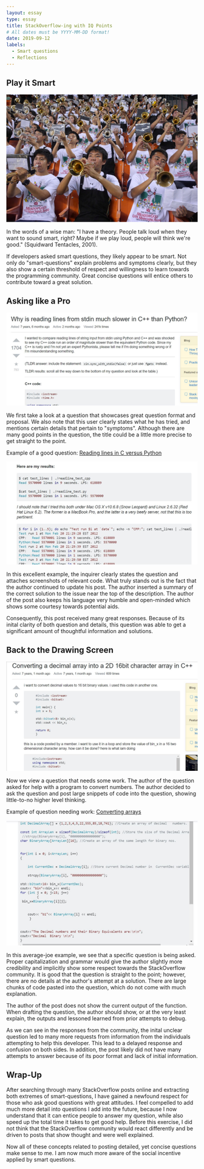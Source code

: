 ```yaml
---
layout: essay
type: essay
title: StackOverflow-ing with IQ Points
# All dates must be YYYY-MM-DD format!
date: 2019-09-12
labels:
  - Smart questions
  - Reflections
---
```


## Play it Smart

<img class="ui medium right floated rounded image" src="../images/band_trumpets.jpg">

In the words of a wise man: "I have a theory. People talk loud when they want to sound smart, right? Maybe if we play loud, people will think we're good." (Squidward Tentacles, 2001).

If developers asked smart questions, they likely appear to be smart. Not only do "smart-questions" explain problems and symptoms clearly, but they also show a certain threshold of respect and willingness to learn towards the programming community. Great concise questions will entice others to contribute toward a great solution.

## Asking like a Pro

<img class="ui medium left floated rounded image" src="../images/stack_good1.JPG">

We first take a look at a question that showcases great question format and proposal. We also note that this user clearly states what he has tried, and mentions certain details that pertain to "symptoms". Although there are many good points in the question, the title could be a little more precise to get straight to the point.

Example of a good question: <a href="https://stackoverflow.com/questions/9371238/why-is-reading-lines-from-stdin-much-slower-in-c-than-python"> Reading lines in C versus Python</a>

<img class="ui medium right floated rounded image" src="../images/stack_good2.JPG">

In this excellent example, the inquirer clearly states the question and attaches screenshots of relevant code. What truly stands out is the fact that the author continued to update his post. The author inserted a summary of the correct solution to the issue near the top of the description. The author of the post also keeps his language very humble and open-minded which shows some courtesy towards potential aids.

Consequently, this post received many great responses. Because of its inital clarity of both question and details, this question was able to get a significant amount of thoughtful information and solutions.

## Back to the Drawing Screen

<img class="ui medium right floated rounded image" src="../images/stack_average1.JPG">

Now we view a question that needs some work. The author of the question asked for help with a program to convert numbers. The author decided to ask the question and post large snippets of code into the question, showing little-to-no higher level thinking.

Example of question needing work: <a href="https://stackoverflow.com/questions/11819536/converting-a-decimal-array-into-a-2d-16bit-character-array-in-c"> Converting arrays</a>

<img class="ui medium left floated rounded image" src="../images/stack_average2.JPG">

In this average-joe example, we see that a specific question is being asked. Proper capitalization and grammar would give the author slightly more credibility and implicitly show some respect towards the StackOverflow community. It is good that the question is straight to the point; however, there are no details at the author's attempt at a solution. There are large chunks of code pasted into the question, which do not come with much explanation.

The author of the post does not show the current output of the function. When drafting the question, the author should show, or at the very least explain, the outputs and lessoned learned from prior attempts to debug.

As we can see in the responses from the community, the inital unclear question led to many more requests from information from the individuals attempting to help this developer. This lead to a delayed response and confusion on both sides. In addition, the post likely did not have many attempts to answer because of its poor format and lack of initial information.

## Wrap-Up

After searching through many StackOverflow posts online and extracting both extremes of smart-questions, I have gained a newfound respect for those who ask good questions with great attitudes. I feel compelled to add much more detail into questions I add into the future, because I now understand that it can entice people to answer my question, while also speed up the total time it takes to get good help. Before this exercise, I did not think that the StackOverflow community would react differently and be driven to posts that show thought and were well explained.

Now all of these concepts related to posting detailed, yet concise questions make sense to me. I am now much more aware of the social incentive applied by smart questions.
